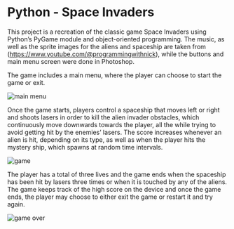 # Python - Space Invaders

This project is a recreation of the classic game Space Invaders using Python’s PyGame module and object-oriented programming. The music, as well as the sprite images for the aliens and spaceship are taken from (https://www.youtube.com/@programmingwithnick), while the buttons and main menu screen were done in Photoshop.

The game includes a main menu, where the player can choose to start the game or exit. 

![main menu](https://github.com/galena-dimeska/Python-Space-Invaders/assets/125221651/06609bfc-5a18-488b-b7cd-4311471f7268)

Once the game starts, players control a spaceship that moves left or right and shoots lasers in order to kill the alien invader obstacles, which continuously move downwards towards the player, all the while trying to avoid getting hit by the enemies’ lasers. The score increases whenever an alien is hit, depending on its type, as well as when the player hits the mystery ship, which spawns at random time intervals. 

![game](https://github.com/galena-dimeska/Python-Space-Invaders/assets/125221651/0b8b82d9-5ae5-4ed3-9700-386b70db42e6)

The player has a total of three lives and the game ends when the spaceship has been hit by lasers three times or when it is touched by any of the aliens. The game keeps track of the high score on the device and once the game ends, the player may choose to either exit the game or restart it and try again.

![game over](https://github.com/galena-dimeska/Python-Space-Invaders/assets/125221651/6a7760be-ed5f-45e9-af52-757f0e302c9b)





